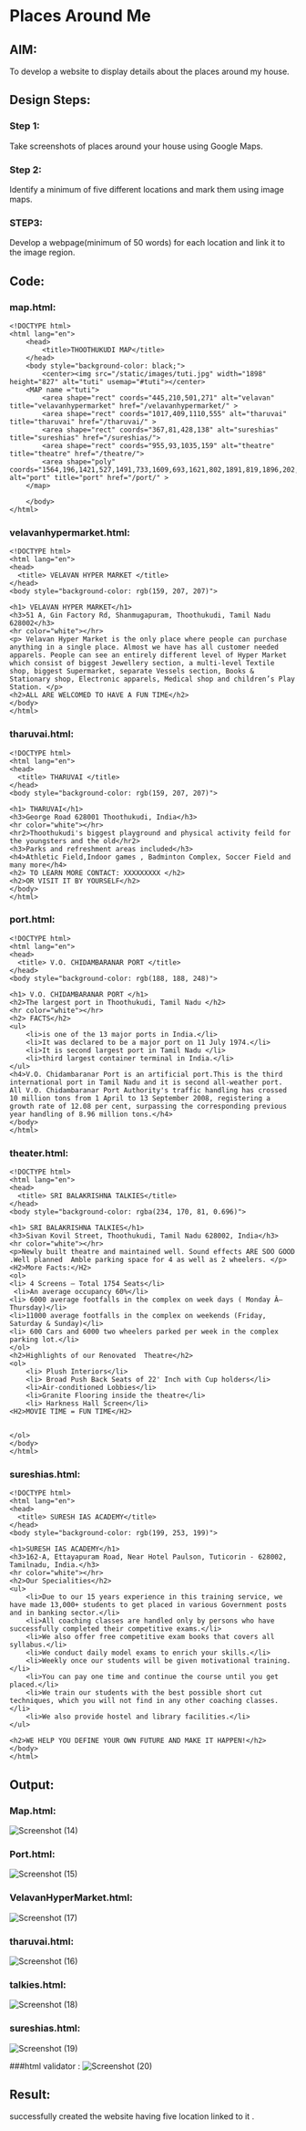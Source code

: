 # Places Around Me
## AIM:
To develop a website to display details about the places around my house.

## Design Steps:
### Step 1:
Take screenshots of places around your house using Google Maps.

### Step 2:
Identify a minimum of five different locations and mark them using image maps.

### STEP3:
Develop a webpage(minimum of 50 words) for each location and link it to the image region.

## Code:
### map.html:
```
<!DOCTYPE html>
<html lang="en">
    <head>
        <title>THOOTHUKUDI MAP</title>
    </head>
    <body style="background-color: black;">
        <center><img src="/static/images/tuti.jpg" width="1898" height="827" alt="tuti" usemap="#tuti"></center>
    <MAP name ="tuti">
        <area shape="rect" coords="445,210,501,271" alt="velavan" title="velavanhypermarket" href="/velavanhypermarket/" >
        <area shape="rect" coords="1017,409,1110,555" alt="tharuvai" title="tharuvai" href="/tharuvai/" >
        <area shape="rect" coords="367,81,428,138" alt="sureshias" title="sureshias" href="/sureshias/">
        <area shape="rect" coords="955,93,1035,159" alt="theatre" title="theatre" href="/theatre/">
        <area shape="poly" coords="1564,196,1421,527,1491,733,1609,693,1621,802,1891,819,1896,202,1811,308"  alt="port" title="port" href="/port/" >
    </map>

    </body>
</html>
```


### velavanhypermarket.html:
```
<!DOCTYPE html>
<html lang="en">
<head>
  <title> VELAVAN HYPER MARKET </title>
</head>
<body style="background-color: rgb(159, 207, 207)">

<h1> VELAVAN HYPER MARKET</h1>
<h3>51 A, Gin Factory Rd, Shanmugapuram, Thoothukudi, Tamil Nadu 628002</h3>
<hr color="white"></hr>
<p> Velavan Hyper Market is the only place where people can purchase anything in a single place. Almost we have has all customer needed apparels. People can see an entirely different level of Hyper Market which consist of biggest Jewellery section, a multi-level Textile shop, biggest Supermarket, separate Vessels section, Books & Stationary shop, Electronic apparels, Medical shop and children’s Play Station. </p>
<h2>ALL ARE WELCOMED TO HAVE A FUN TIME</h2>
</body>
</html>

```

### tharuvai.html:
```
<!DOCTYPE html>
<html lang="en">
<head>
  <title> THARUVAI </title>
</head>
<body style="background-color: rgb(159, 207, 207)">

<h1> THARUVAI</h1>
<h3>George Road 628001 Thoothukudi, India</h3>
<hr color="white"></hr>
<hr2>Thoothukudi's biggest playground and physical activity feild for the youngsters and the old</hr2>
<h3>Parks and refreshment areas included</h3>
<h4>Athletic Field,Indoor games , Badminton Complex, Soccer Field and many more</h4>
<h2> TO LEARN MORE CONTACT: XXXXXXXXX </h2>
<h2>OR VISIT IT BY YOURSELF</h2>
</body>
</html>
```

### port.html:
```
<!DOCTYPE html>
<html lang="en">
<head>
  <title> V.O. CHIDAMBARANAR PORT </title>
</head>
<body style="background-color: rgb(188, 188, 248)">

<h1> V.O. CHIDAMBARANAR PORT </h1>
<h2>The largest port in Thoothukudi, Tamil Nadu </h2>
<hr color="white"></hr>
<h2> FACTS</h2>
<ul>
    <li>is one of the 13 major ports in India.</li>
    <li>It was declared to be a major port on 11 July 1974.</li>
    <li>It is second largest port in Tamil Nadu </li>
    <li>third largest container terminal in India.</li>
</ul> 
<h4>V.O. Chidambaranar Port is an artificial port.This is the third international port in Tamil Nadu and it is second all-weather port. All V.O. Chidambaranar Port Authority's traffic handling has crossed 10 million tons from 1 April to 13 September 2008, registering a growth rate of 12.08 per cent, surpassing the corresponding previous year handling of 8.96 million tons.</h4>   
</body>
</html>

```

### theater.html:
```
<!DOCTYPE html>
<html lang="en">
<head>
  <title> SRI BALAKRISHNA TALKIES</title>
</head>
<body style="background-color: rgba(234, 170, 81, 0.696)">

<h1> SRI BALAKRISHNA TALKIES</h1>
<h3>Sivan Kovil Street, Thoothukudi, Tamil Nadu 628002, India</h3>
<hr color="white"></hr>
<p>Newly built theatre and maintained well. Sound effects ARE SOO GOOD .Well planned  Amble parking space for 4 as well as 2 wheelers. </p>
<H2>More Facts:</H2>
<ol>
<li> 4 Screens – Total 1754 Seats</li>
 <li>An average occupancy 60%</li>
<li> 6000 average footfalls in the complex on week days ( Monday Â– Thursday)</li>
<li>11000 average footfalls in the complex on weekends (Friday, Saturday & Sunday)</li>
<li> 600 Cars and 6000 two wheelers parked per week in the complex parking lot.</li>
</ol>
<h2>Highlights of our Renovated  Theatre</h2>
<ol>
    <li> Plush Interiors</li>
    <li> Broad Push Back Seats of 22' Inch with Cup holders</li>
    <li>Air-conditioned Lobbies</li>
    <li>Granite Flooring inside the theatre</li>
    <li> Harkness Hall Screen</li>
<H2>MOVIE TIME = FUN TIME</H2>


</ol>
</body>
</html>
```

### sureshias.html:
```
<!DOCTYPE html>
<html lang="en">
<head>
  <title> SURESH IAS ACADEMY</title>
</head>
<body style="background-color: rgb(199, 253, 199)">

<h1>SURESH IAS ACADEMY</h1>
<h3>162-A, Ettayapuram Road, Near Hotel Paulson, Tuticorin - 628002,
Tamilnadu, India.</h3>
<hr color="white"></hr>
<h2>Our Specialities</h2>
<ul>
    <li>Due to our 15 years experience in this training service, we have made 13,000+ students to get placed in various Government posts and in banking sector.</li>
    <li>All coaching classes are handled only by persons who have successfully completed their competitive exams.</li>
    <li>We also offer free competitive exam books that covers all syllabus.</li>
    <li>We conduct daily model exams to enrich your skills.</li>
    <li>Weekly once our students will be given motivational training.</li>
    <li>You can pay one time and continue the course until you get placed.</li>
    <li>We train our students with the best possible short cut techniques, which you will not find in any other coaching classes.</li>
    <li>We also provide hostel and library facilities.</li>
</ul>

<h2>WE HELP YOU DEFINE YOUR OWN FUTURE AND MAKE IT HAPPEN!</h2>
</body>
</html>
```
## Output:
### Map.html:
![Screenshot (14)](https://user-images.githubusercontent.com/119288183/213878650-c756a3a6-7460-4f77-be21-9118cc21011e.png)

### Port.html:

![Screenshot (15)](https://user-images.githubusercontent.com/119288183/213878686-05e58140-0c3d-47a6-b006-91cdd70e8154.png)

### VelavanHyperMarket.html:

![Screenshot (17)](https://user-images.githubusercontent.com/119288183/213878697-7a084925-49b0-4787-8bdb-c8488ead5132.png)

### tharuvai.html:
![Screenshot (16)](https://user-images.githubusercontent.com/119288183/213878692-88b7717c-a3ba-4a4d-90be-3af2c2be9664.png)


### talkies.html:

![Screenshot (18)](https://user-images.githubusercontent.com/119288183/213878712-3d572903-e435-4e44-a8d2-3fe0646fd178.png)

### sureshias.html:

![Screenshot (19)](https://user-images.githubusercontent.com/119288183/213878728-e0d6048a-60c2-4087-aee0-7ff3614a178e.png)

###html validator :
![Screenshot (20)](https://user-images.githubusercontent.com/119288183/213878807-2db3794b-534a-4465-af40-f4e43d591d01.png)

## Result:
successfully created the website having five location linked to it .
